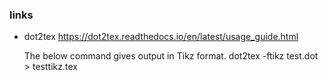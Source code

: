 ### links

- dot2tex https://dot2tex.readthedocs.io/en/latest/usage_guide.html

   The below command gives output in Tikz format.
   dot2tex -ftikz test.dot > testtikz.tex  


